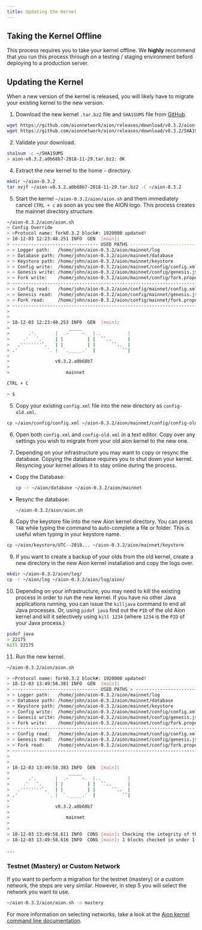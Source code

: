 ```yaml
---
title: Updating the Kernel
---
```


## Taking the Kernel Offline

This process requires you to take your kernel offline. We **highly** recommend that you run this process through on a testing / staging environment beford deploying to a production server.

## Updating the Kernel

When a new version of the kernel is released, you will likely have to migrate your existing kernel to the new version.

1. Download the new kernel `.tar.bz2` file and `SHA1SUMS` file from [GitHub](https://github.com/aionnetwork/aion/releases).

```bash
wget https://github.com/aionnetwork/aion/releases/download/v0.3.2/aion-v0.3.2.a0b68b7-2018-11-29.tar.bz2 -P ~/
wget https://github.com/aionnetwork/aion/releases/download/v0.3.2/SHA1SUMS -P ~/
```

2. Validate your download.

```bash
sha1sum -c ~/SHA1SUMS
> aion-v0.3.2.a0b68b7-2018-11-29.tar.bz2: OK
```

4. Extract the new kernel to the home `~` directory.

```bash
mkdir ~/aion-0.3.2
tar xvjf ~/aion-v0.3.2.a0b68b7-2018-11-29.tar.bz2 -C ~/aion-0.3.2
```

5. Start the kernel `~/aion-0.3.2/aion/aion.sh` and them immediately cancel `CTRL + c` as soon as you see the AION logo. This process creates the mainnet directory structure.

```bash
~/aion-0.3.2/aion/aion.sh
> Config Override
> <Protocol name: fork0.3.2 block#: 1920000 updated!
> 18-12-03 12:23:48.251 INFO  GEN  [main]: 
> -------------------------------- USED PATHS --------------------------------
> > Logger path:   /home/john/aion-0.3.2/aion/mainnet/log
> > Database path: /home/john/aion-0.3.2/aion/mainnet/database
> > Keystore path: /home/john/aion-0.3.2/aion/mainnet/keystore
> > Config write:  /home/john/aion-0.3.2/aion/mainnet/config/config.xml
> > Genesis write: /home/john/aion-0.3.2/aion/mainnet/config/genesis.json
> > Fork write:    /home/john/aion-0.3.2/aion/mainnet/config/fork.properties
> ----------------------------------------------------------------------------
> > Config read:   /home/john/aion-0.3.2/aion/config/mainnet/config.xml
> > Genesis read:  /home/john/aion-0.3.2/aion/config/mainnet/genesis.json
> > Fork read:     /home/john/aion-0.3.2/aion/config/mainnet/fork.properties
> ----------------------------------------------------------------------------
>
>
> 18-12-03 12:23:48.253 INFO  GEN  [main]:
>                      _____
>       .'.       |  .~     ~.  |..          |
>     .'   `.     | |         | |  ``..      |
>   .''''''''`.   | |         | |      ``..  |
> .'           `. |  `._____.'  |          ``|
>
>                 v0.3.2.a0b68b7
>
>                     mainnet

CTRL + C

> $
```

5. Copy your existing `config.xml` file into the new directory as `config-old.xml`.

```bash
cp ~/aion/config/config.xml ~/aion-0.3.2/aion/mainnet/config/config-old.xml
```

6. Open both `config.xml` and `config-old.xml` in a text editor. Copy over any settings you wish to migrate from your old aion kernel to the new one.

7. Depending on your infrastructure you may want to copy or resync the database. Copying the database requires you to shut down your kernel. Resyncing your kernel allows it to stay online during the process.

  - Copy the Database:

    ```bash
    cp -r ~/aion/database ~/aion-0.3.2/aion/mainnet
    ```

  - Resync the database:

    ```bash
    ~/aion-0.3.2/aion/aion.sh
    ```

8. Copy the keystore file into the new Aion kernel directory. You can press `TAB` while typing the command to auto-complete a file or folder. This is useful when typing in your keystore name.

```bash
cp ~/aion/keystore/UTC--2018... ~/aion-0.3.2/aion/mainnet/keystore
```

9. If you want to create a backup of your olds from the old kernel, create a new directory in the new Aion kernel installation and copy the logs over.

```bash
mkdir ~/aion-0.3.2/aion/log/
cp -r ~/aion/log ~/aion-0.3.2/aion/log/aion/
```

10. Depending on your infrastructure, you may need to kill the existing process in order to run the new kernel. If you have no other Java applications running, you can issue the `killjava` command to end all Java processes. Or, using `pidof java` find out the `PID` of the old Aion kernel and kill it selectively using `kill 1234` (where `1234` is the `PID` of your Java process.)

```bash
pidof java
> 22175
kill 22175
```

11. Run the new kernel.

```bash
~/aion-0.3.2/aion/aion.sh

> <Protocol name: fork0.3.2 block#: 1920000 updated!
> 18-12-03 13:49:58.381 INFO  GEN  [main]:
> -------------------------------- USED PATHS > --------------------------------
> > Logger path:   /home/john/aion-0.3.2/aion/mainnet/log
> > Database path: /home/john/aion-0.3.2/aion/mainnet/database
> > Keystore path: /home/john/aion-0.3.2/aion/mainnet/keystore
> > Config write:  /home/john/aion-0.3.2/aion/mainnet/config/config.xml
> > Genesis write: /home/john/aion-0.3.2/aion/mainnet/config/genesis.json
> > Fork write:    /home/john/aion-0.3.2/aion/mainnet/config/fork.properties
> -------------------------------------------------------------------------> ---
> > Config read:   /home/john/aion-0.3.2/aion/mainnet/config/config.xml
> > Genesis read:  /home/john/aion-0.3.2/aion/mainnet/config/genesis.json
> > Fork read:     /home/john/aion-0.3.2/aion/mainnet/config/fork.properties
> -------------------------------------------------------------------------> ---
>
>
> 18-12-03 13:49:58.383 INFO  GEN  [main]:
>                      _____
>       .'.       |  .~     ~.  |..          |
>     .'   `.     | |         | |  ``..      |
>   .''''''''`.   | |         | |      ``..  |
> .'           `. |  `._____.'  |          ``|
>
>                 v0.3.2.a0b68b7
>
>                     mainnet
>
>
> 18-12-03 13:49:58.611 INFO  CONS [main]: Checking the integrity of the > total difficulty information...
> 18-12-03 13:49:58.616 INFO  CONS [main]: 1 blocks checked in under 1 sec.

...
```

### Testnet (Mastery) or Custom Network

If you want to perform a migration for the testnet (mastery) or a custom network, the steps are very similar. However, in step 5 you will select the network you want to use.

```bash
~/aion-0.3.2/aion/aion.sh -n mastery
```

For more information on selecting networks, take a look at the [Aion kernel command line documentation](/aion-node/kernel/command-line).
